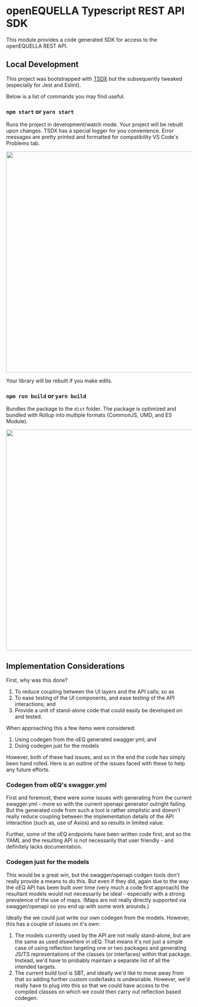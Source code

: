 # openEQUELLA Typescript REST API SDK

This module provides a code generated SDK for access to the openEQUELLA REST API.

## Local Development

This project was bootstrapped with [TSDX](https://github.com/jaredpalmer/tsdx) but the subsequently
tweaked (especially for Jest and Eslint).

Below is a list of commands you may find useful.

### `npm start` or `yarn start`

Runs the project in development/watch mode. Your project will be rebuilt upon changes. TSDX has a
special logger for you convenience. Error messages are pretty printed and formatted for
compatibility VS Code's Problems tab.

<img
src="https://user-images.githubusercontent.com/4060187/52168303-574d3a00-26f6-11e9-9f3b-71dbec9ebfcb.gif"
width="600" />

Your library will be rebuilt if you make edits.

### `npm run build` or `yarn build`

Bundles the package to the `dist` folder.  The package is optimized and bundled with Rollup into
multiple formats (CommonJS, UMD, and ES Module).

<img
src="https://user-images.githubusercontent.com/4060187/52168322-a98e5b00-26f6-11e9-8cf6-222d716b75ef.gif"
width="600" />

## Implementation Considerations

First, why was this done?

1. To reduce coupling between the UI layers and the API calls; so as
2. To ease testing of the UI components, and ease testing of the API interactions; and
3. Provide a unit of stand-alone code that could easily be developed on and tested.

When approaching this a few items were considered:

1. Using codegen from the oEQ generated swagger.yml; and
2. Doing codegen just for the models

However, both of these had issues, and so in the end the code has simply been hand rolled. Here is
an outline of the issues faced with these to help any future efforts.

### Codegen from oEQ's swagger.yml

First and foremost, there were some issues with generating from the current swagger.yml - more so
with the current openapi generator outright failing. But the generated code from such a tool is
rather simplistic and doesn't really reduce coupling between the implementation details of the API
interaction (such as, use of Axios) and so results in limited value.

Further, some of the oEQ endpoints have been written code first, and so the YAML and the resulting
API is not necessarily that user friendly - and definitely lacks documentation.

### Codegen just for the models

This would be a great win, but the swagger/openapi codgen tools don't really provide a means to
do this. But even if they did, again due to the way the oEQ API has been built over time (very much
a code first approach) the resultant models would not necessarily be ideal - especially with a strong
prevalence of the use of maps. (Maps are not really directly supported via swagger/openapi so you
end up with some work arounds.)

Ideally the we could just write our own codegen from the models. However, this has a couple of issues
on it's own:

1. The models currently used by the API are not really stand-alone, but are the same as used elsewhere
   in oEQ. That means it's not just a simple case of using reflection targeting one or two packages
   and generating JS/TS representations of the classes (or interfaces) within that package. Instead,
   we'd have to probably maintain a separate list of all the intended targets.
2. The current build tool is SBT, and ideally we'd like to move away from that so adding further
   custom code/tasks is undesirable. However, we'd really have to plug into this so that we could
   have access to the compiled classes on which we could then carry out reflection based codegen.
